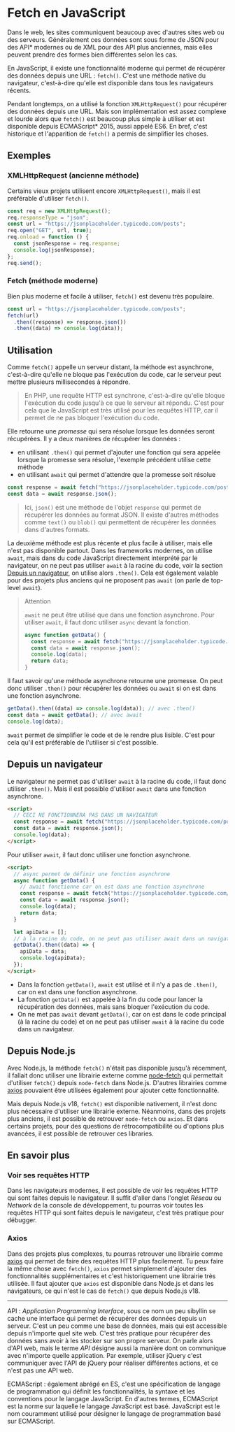 # Fetch en JavaScript

Dans le web, les sites communiquent beaucoup avec d'autres sites web ou des serveurs. Généralement ces données sont sous forme de JSON pour des API\* modernes ou de XML pour des API plus anciennes, mais elles peuvent prendre des formes bien différentes selon les cas.

En JavaScript, il existe une fonctionnalité moderne qui permet de récupérer des données depuis une URL : `fetch()`. C'est une méthode native du navigateur, c'est-à-dire qu'elle est disponible dans tous les navigateurs récents.

Pendant longtemps, on a utilisé la fonction `XMLHttpRequest()` pour récupérer des données depuis une URL. Mais son implémentation est assez complexe et lourde alors que `fetch()` est beaucoup plus simple à utiliser et est disponible depuis ECMAScript\* 2015, aussi appelé ES6. En bref, c'est historique et l'apparition de `fetch()` a permis de simplifier les choses.

## Exemples

### XMLHttpRequest (ancienne méthode)

Certains vieux projets utilisent encore `XMLHttpRequest()`, mais il est préférable d'utiliser `fetch()`.

```js
const req = new XMLHttpRequest();
req.responseType = "json";
const url = "https://jsonplaceholder.typicode.com/posts";
req.open("GET", url, true);
req.onload = function () {
  const jsonResponse = req.response;
  console.log(jsonResponse);
};
req.send();
```

### Fetch (méthode moderne)

Bien plus moderne et facile à utiliser, `fetch()` est devenu très populaire.

```js
const url = "https://jsonplaceholder.typicode.com/posts";
fetch(url)
  .then((response) => response.json())
  .then((data) => console.log(data));
```

## Utilisation

Comme `fetch()` appelle un serveur distant, la méthode est asynchrone, c'est-à-dire qu'elle ne bloque pas l'exécution du code, car le serveur peut mettre plusieurs millisecondes à répondre.

> En PHP, une requête HTTP est synchrone, c'est-à-dire qu'elle bloque l'exécution du code jusqu'à ce que le serveur ait répondu. C'est pour cela que le JavaScript est très utilisé pour les requêtes HTTP, car il permet de ne pas bloquer l'exécution du code.

Elle retourne une _promesse_ qui sera résolue lorsque les données seront récupérées. Il y a deux manières de récupérer les données :

- en utilisant `.then()` qui permet d'ajouter une fonction qui sera appelée lorsque la promesse sera résolue, l'exemple précédent utilise cette méthode
- en utilisant `await` qui permet d'attendre que la promesse soit résolue

```js
const response = await fetch("https://jsonplaceholder.typicode.com/posts");
const data = await response.json();
```

> Ici, `json()` est une méthode de l'objet `response` qui permet de récupérer les données au format JSON. Il existe d'autres méthodes comme `text()` ou `blob()` qui permettent de récupérer les données dans d'autres formats.

La deuxième méthode est plus récente et plus facile à utiliser, mais elle n'est pas disponible partout. Dans les frameworks modernes, on utilise `await`, mais dans du code JavaScript directement interprété par le navigateur, on ne peut pas utiliser `await` à la racine du code, voir la section [Depuis un navigateur](#depuis-un-navigateur), on utilise alors `.then()`. Cela est également valable pour des projets plus anciens qui ne proposent pas `await` (on parle de top-level `await`).

> Attention
>
> `await` ne peut être utilisé que dans une fonction asynchrone. Pour utiliser `await`, il faut donc utiliser `async` devant la fonction.
>
> ```js
> async function getData() {
>   const response = await fetch("https://jsonplaceholder.typicode.com/posts");
>   const data = await response.json();
>   console.log(data);
>   return data;
> }
> ```

Il faut savoir qu'une méthode asynchrone retourne une promesse. On peut donc utiliser `.then()` pour récupérer les données ou `await` si on est dans une fonction asynchrone.

```js
getData().then((data) => console.log(data)); // avec .then()
const data = await getData(); // avec await
console.log(data);
```

`await` permet de simplifier le code et de le rendre plus lisible. C'est pour cela qu'il est préférable de l'utiliser si c'est possible.

## Depuis un navigateur

Le navigateur ne permet pas d'utiliser `await` à la racine du code, il faut donc utiliser `.then()`. Mais il est possible d'utiliser `await` dans une fonction asynchrone.

```html
<script>
  // CECI NE FONCTIONNERA PAS DANS UN NAVIGATEUR
  const response = await fetch("https://jsonplaceholder.typicode.com/posts");
  const data = await response.json();
  console.log(data);
</script>
```

Pour utiliser `await`, il faut donc utiliser une fonction asynchrone.

```html
<script>
  // async permet de définir une fonction asynchrone
  async function getData() {
    // await fonctionne car on est dans une fonction asynchrone
    const response = await fetch("https://jsonplaceholder.typicode.com/posts");
    const data = await response.json();
    console.log(data);
    return data;
  }

  let apiData = [];
  // à la racine du code, on ne peut pas utiliser await dans un navigateur
  getData().then((data) => {
    apiData = data;
    console.log(apiData);
  });
</script>
```

- Dans la fonction `getData()`, `await` est utilisé et il n'y a pas de `.then()`, car on est dans une fonction asynchrone.
- La fonction `getData()` est appelée à la fin du code pour lancer la récupération des données, mais sans bloquer l'exécution du code.
- On ne met pas `await` devant `getData()`, car on est dans le code principal (à la racine du code) et on ne peut pas utiliser `await` à la racine du code dans un navigateur.

## Depuis Node.js

Avec Node.js, la méthode `fetch()` n'était pas disponible jusqu'à récemment, il fallait donc utiliser une librairie externe comme [node-fetch](https://github.com/node-fetch/node-fetch) qui permettait d'utiliser `fetch()` depuis `node-fetch` dans Node.js. D'autres librairies comme [axios](https://github.com/axios/axios) pouvaient être utilisées également pour ajouter cette fonctionnalité.

Mais depuis Node.js v18, `fetch()` est disponible nativement, il n'est donc plus nécessaire d'utiliser une librairie externe. Néanmoins, dans des projets plus anciens, il est possible de retrouver `node-fetch` ou `axios`. Et dans certains projets, pour des questions de rétrocompatibilité ou d'options plus avancées, il est possible de retrouver ces libraries.

## En savoir plus

### Voir ses requêtes HTTP

Dans les navigateurs modernes, il est possible de voir les requêtes HTTP qui sont faites depuis le navigateur. Il suffit d'aller dans l'onglet _Réseau_ ou _Network_ de la console de développement, tu pourras voir toutes les requêtes HTTP qui sont faites depuis le navigateur, c'est très pratique pour débugger.

### Axios

Dans des projets plus complexes, tu pourras retrouver une librairie comme [axios](https://github.com/axios/axios) qui permet de faire des requêtes HTTP plus facilement. Tu peux faire la même chose avec `fetch()`, `axios` permet simplement d'ajouter des fonctionnalités supplémentaires et c'est historiquement une librairie très utilisée. Il faut ajouter que `axios` est disponible dans Node.js et dans les navigateurs, ce qui n'est le cas de `fetch()` que depuis Node.js v18.

---

API : _Application Programming Interface_, sous ce nom un peu sibyllin se cache une interface qui permet de récupérer des données depuis un serveur. C'est un peu comme une base de données, mais qui est accessible depuis n'importe quel site web. C'est très pratique pour récupérer des données sans avoir à les stocker sur son propre serveur. On parle alors d'API web, mais le terme _API_ désigne aussi la manière dont on communique avec n'importe quelle application. Par exemple, utiliser jQuery c'est communiquer avec l'API de jQuery pour réaliser différentes actions, et ce n'est pas une API web.

ECMAScript : également abrégé en ES, c'est une spécification de langage de programmation qui définit les fonctionnalités, la syntaxe et les conventions pour le langage JavaScript. En d'autres termes, ECMAScript est la norme sur laquelle le langage JavaScript est basé. JavaScript est le nom couramment utilisé pour désigner le langage de programmation basé sur ECMAScript.
